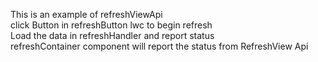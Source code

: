 This is an example of refreshViewApi<br/>
click Button in refreshButton lwc to begin refresh <br/>
Load the data in refreshHandler and report status<br/>
refreshContainer component will report the status from RefreshView Api